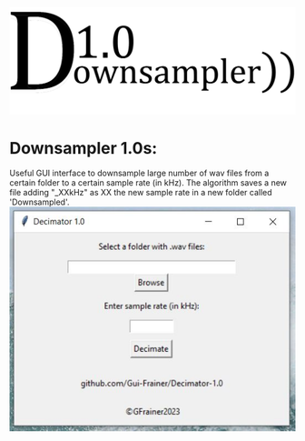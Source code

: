 ![Downsampler](logo_readme.png)
# Downsampler 1.0s:
Useful GUI interface to downsample large number of wav files from a certain folder to a certain sample rate (in kHz). The algorithm saves a new file adding "_XXkHz" as XX the new sample rate in a new folder called 'Downsampled'.
![Interface](Interface.JPG)
